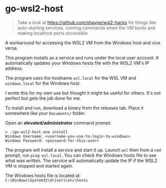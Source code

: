 # go-wsl2-host

> Take a look at https://github.com/shayne/wsl2-hacks for things like auto-starting services, running commands when the VM boots and making localhost ports accessible

A workaround for accessing the WSL2 VM from the Windows host and vice versa.

This program installs as a service and runs under the local user account. It automatically updates your Windows hosts file with the WSL2 VM's IP address.

The program uses the hostname `wsl.local` for the WSL VM and `windows.local` for the Windows host.

I wrote this for my own use but thought it might be useful for others. It's not perfect but gets the job done for me.

To install and run, download a binary from the releases tab. Place it somewhere like your `Documents/` folder.

Open an **elevated/administrator** command prompt:

```
> .\go-wsl2-host.exe install
Windows Username: <username-you-use-to-login-to-windows>
Windows Password: <password-for-this-user>
```

The program will install a service and start it up. Launch `wsl` then from a `cmd` prompt, run `ping wsl.local`. You can check the Windows hosts file to see what was written. The service will automatically update the IP if the WSL2 VM is stopped and started again.

The Windows hosts file is located at: `C:\Windows\System32\drivers\etc\hosts`
